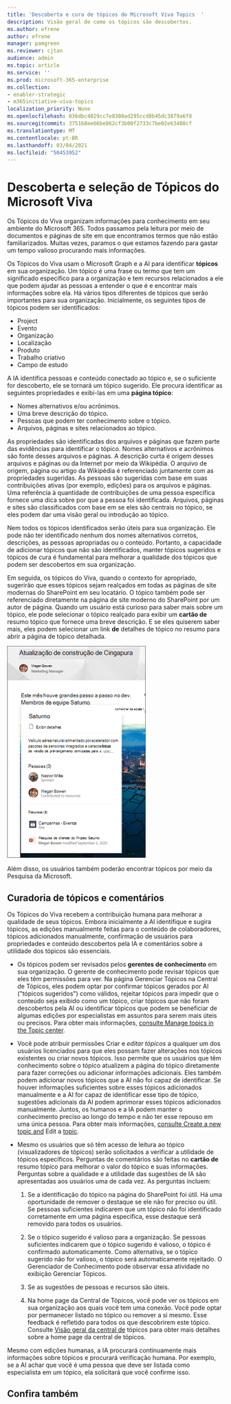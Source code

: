 ```yaml
---
title: 'Descoberta e cura de tópicos do Microsoft Viva Topics  '
description: Visão geral de como os tópicos são descobertos.
ms.author: efrene
author: efrene
manager: pamgreen
ms.reviewer: cjtan
audience: admin
ms.topic: article
ms.service: ''
ms.prod: microsoft-365-enterprise
ms.collection:
- enabler-strategic
- m365initiative-viva-topics
localization_priority: None
ms.openlocfilehash: 036dbc4029cc7e8308ad295ccd8b45dc3879a6f8
ms.sourcegitcommit: 375168ee66be862cf3b00f2733c7be02e63408cf
ms.translationtype: MT
ms.contentlocale: pt-BR
ms.lasthandoff: 03/04/2021
ms.locfileid: "50453952"
---
```

# <a name="microsoft-viva-topics-discovery-and-curation"></a>Descoberta e seleção de Tópicos do Microsoft Viva 

Os Tópicos do Viva organizam informações para conhecimento em seu ambiente do Microsoft 365. Todos passamos pela leitura por meio de documentos e páginas de site em que encontramos termos que não estão familiarizados. Muitas vezes, paramos o que estamos fazendo para gastar um tempo valioso procurando mais informações.

Os Tópicos do Viva usam o Microsoft Graph e a AI para identificar **tópicos** em sua organização.  Um tópico é uma frase ou termo que tem um significado específico para a organização e tem recursos relacionados a ele que podem ajudar as pessoas a entender o que é e encontrar mais informações sobre ela. Há vários tipos diferentes de tópicos que serão importantes para sua organização. Inicialmente, os seguintes tipos de tópicos podem ser identificados:
- Project
- Evento
- Organização
- Localização
- Produto
- Trabalho criativo
- Campo de estudo

A IA identifica pessoas e conteúdo conectado ao tópico e, se o suficiente for descoberto, ele se tornará um tópico sugerido. Ele procura identificar as seguintes propriedades e exibi-las em uma **página tópico**:
- Nomes alternativos e/ou acrônimos.
- Uma breve descrição do tópico.
- Pessoas que podem ter conhecimento sobre o tópico.
- Arquivos, páginas e sites relacionados ao tópico.

As propriedades são identificadas dos arquivos e páginas que fazem parte das evidências para identificar o tópico. Nomes alternativos e acrônimos são fonte desses arquivos e páginas. A descrição curta é origem desses arquivos e páginas ou da Internet por meio da Wikipédia. O arquivo de origem, página ou artigo da Wikipédia é referenciado juntamente com as propriedades sugeridas. As pessoas são sugeridas com base em suas contribuições ativas (por exemplo, edições) para os arquivos e páginas. Uma referência à quantidade de contribuições de uma pessoa específica fornece uma dica sobre por que a pessoa foi identificada. Arquivos, páginas e sites são classificados com base em se eles são centrais no tópico, se eles podem dar uma visão geral ou introdução ao tópico. 

Nem todos os tópicos identificados serão úteis para sua organização. Ele pode não ter identificado nenhum dos nomes alternativos corretos, descrições, as pessoas apropriadas ou o conteúdo. Portanto, a capacidade de adicionar tópicos que não são identificados, manter tópicos sugeridos e tópicos de cura é fundamental para melhorar a qualidade dos tópicos que podem ser descobertos em sua organização.

Em seguida, os tópicos do Viva, quando o contexto for apropriado, sugerirão que esses tópicos sejam realçados em todas as páginas de site modernas do SharePoint em seu locatário. O tópico também pode ser referenciado diretamente na página de site moderno do SharePoint por um autor de página. Quando um usuário está curioso para saber mais sobre um tópico, ele pode selecionar o tópico realçado para exibir um **cartão de** resumo tópico que fornece uma breve descrição. E se eles quiserem saber mais, eles podem selecionar um link **de** detalhes de tópico no resumo para abrir a página de tópico detalhada.

![Destaques de tópicos](../media/knowledge-management/saturn.png) </br>

Além disso, os usuários também poderão encontrar tópicos por meio da Pesquisa da Microsoft.

## <a name="topic-curation-and-feedback"></a>Curadoria de tópicos e comentários

Os Tópicos do Viva recebem a contribuição humana para melhorar a qualidade de seus tópicos. Embora inicialmente a AI identifique e sugira tópicos, as edições manualmente feitas para o conteúdo de colaboradores, tópicos adicionados manualmente, confirmação de usuários para propriedades e conteúdo descobertos pela IA e comentários sobre a utilidade dos tópicos são essenciais.

- Os tópicos podem ser revisados pelos **gerentes de conhecimento** em sua organização. O gerente de conhecimento pode revisar tópicos que eles têm permissões para ver. Na página Gerenciar Tópicos na Central de Tópicos, eles podem optar por confirmar tópicos gerados por AI ("tópicos sugeridos") como válidos, rejeitar tópicos para impedir que o conteúdo seja exibido como um tópico, criar tópicos que não foram descobertos pela AI ou identificar tópicos que podem se beneficiar de algumas edições por especialistas em assuntos para serem mais úteis ou precisos. Para obter mais informações, [consulte Manage topics in the Topic center](manage-topics.md).

- Você pode atribuir permissões Criar e *editar tópicos* a qualquer um dos usuários licenciados para que eles possam fazer alterações nos tópicos existentes ou criar novos tópicos. Isso permite que os usuários que têm conhecimento sobre o tópico atualizem a página do tópico diretamente para fazer correções ou adicionar informações adicionais. Eles também podem adicionar novos tópicos que a AI não foi capaz de identificar. Se houver informações suficientes sobre esses tópicos adicionados manualmente e a AI for capaz de identificar esse tipo de tópico, sugestões adicionais da AI podem aprimorar esses tópicos adicionados manualmente. Juntos, os humanos e a IA podem manter o conhecimento preciso ao longo do tempo e não ter esse repouso em uma única pessoa. Para obter mais informações, [consulte Create a new topic and](https://docs.microsoft.com/microsoft-365/knowledge/create-a-topic) Edit a [topic](https://docs.microsoft.com/microsoft-365/knowledge/edit-a-topic).

- Mesmo os usuários que só têm acesso de leitura ao tópico (visualizadores de tópicos) serão solicitados a verificar a utilidade de tópicos específicos. Perguntas de comentários são feitas no **cartão de** resumo tópico para melhorar o valor do tópico e suas informações. Perguntas sobre a qualidade e a utilidade das sugestões de IA são apresentadas aos usuários uma de cada vez. As perguntas incluem:</br>

    1. Se a identificação do tópico na página do SharePoint foi útil. Há uma oportunidade de remover o destaque se ele não for preciso ou útil. Se pessoas suficientes indicarem que um tópico não foi identificado corretamente em uma página específica, esse destaque será removido para todos os usuários. 

    2. Se o tópico sugerido é valioso para a organização. Se pessoas suficientes indicarem que o tópico sugerido é valioso, o tópico é confirmado automaticamente. Como alternativa, se o tópico sugerido não for valioso, o tópico será automaticamente rejeitado. O Gerenciador de Conhecimento pode observar essa atividade no exibição Gerenciar Tópicos.

    3. Se as sugestões de pessoas e recursos são úteis.

    4. Na home page da Central de Tópicos, você pode ver os tópicos em sua organização aos quais você tem uma conexão. Você pode optar por permanecer listado no tópico ou remover a si mesmo. Esse feedback é refletido para todos os que descobrirem este tópico. Consulte [Visão geral da central de](https://docs.microsoft.com/microsoft-365/knowledge/topic-center-overview) tópicos para obter mais detalhes sobre a home page da central de tópicos.

Mesmo com edições humanas, a IA procurará continuamente mais informações sobre tópicos e procurará verificação humana. Por exemplo, se a AI achar que você é uma pessoa que deve ser listada como especialista em um tópico, ela solicitará que você confirme isso. 


## <a name="see-also"></a>Confira também
